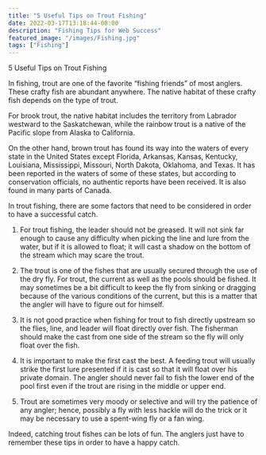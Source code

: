 ```yaml
---
title: "5 Useful Tips on Trout Fishing"
date: 2022-03-17T13:18:44-08:00
description: "Fishing Tips for Web Success"
featured_image: "/images/Fishing.jpg"
tags: ["Fishing"]
---
```


5 Useful Tips on Trout Fishing

In fishing, trout are one of the favorite “fishing friends” of most anglers. These crafty fish are abundant anywhere. The native habitat of these crafty fish depends on the type of trout. 

For brook trout, the native habitat includes the territory from Labrador westward to the Saskatchewan, while the rainbow trout is a native of the Pacific slope from Alaska to California. 

On the other hand, brown trout has found its way into the waters of every state in the United States except Florida, Arkansas, Kansas, Kentucky, Louisiana, Mississippi, Missouri, North Dakota, Oklahoma, and Texas. It has been reported in the waters of some of these states, but according to conservation officials, no authentic reports have been received. It is also found in many parts of Canada.

In trout fishing, there are some factors that need to be considered in order to have a successful catch.

1. For trout fishing, the leader should not be greased. It will not sink far enough to cause any difficulty when picking the line and lure from the water, but if it is allowed to float; it will cast a shadow on the bottom of the stream which may scare the trout.

2. The trout is one of the fishes that are usually secured through the use of the dry fly. For trout, the current as well as the pools should be fished. It may sometimes be a bit difficult to keep the fly from sinking or dragging because of the various conditions of the current, but this is a matter that the angler will have to figure out for himself.

3. It is not good practice when fishing for trout to fish directly upstream so the flies, line, and leader will float directly over fish. The fisherman should make the cast from one side of the stream so the fly will only float over the fish.

4. It is important to make the first cast the best. A feeding trout will usually strike the first lure presented if it is cast so that it will float over his private domain. The angler should never fail to fish the lower end of the pool first even if the trout are rising in the middle or upper end.

5. Trout are sometimes very moody or selective and will try the patience of any angler; hence, possibly a fly with less hackle will do the trick or it may be necessary to use a spent-wing fly or a fan wing.

Indeed, catching trout fishes can be lots of fun. The anglers just have to remember these tips in order to have a happy catch.

